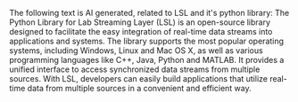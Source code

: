 
The following text is AI generated, related to LSL and it's python library:
 The Python Library for Lab Streaming Layer (LSL) is an open-source library designed to facilitate the easy integration of real-time data streams into applications and systems. The library supports the most popular operating systems, including Windows, Linux and Mac OS X, as well as various programming languages like C++, Java, Python and MATLAB. It provides a unified interface to access synchronized data streams from multiple sources. With LSL, developers can easily build applications that utilize real-time data from multiple sources in a convenient and efficient way.